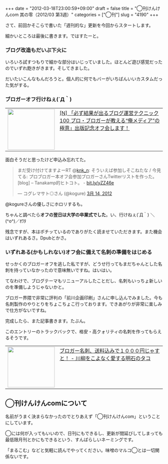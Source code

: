 +++
date = "2012-03-18T23:00:59+09:00"
draft = false
title = "◯刊けんけんcom 其の零（2012/03 第3週）"
categories = ["◯刊"]
slug = "4190"
+++

さて、前回かそこらで書いた「週刊的な」更新を今回からスタートします。

細かいところは最後に書きます。ではすたーと。

<!--more-->

<h3>ブログ改造もだいぶ下火に</h3>
いろいろ試すつもりで細かな部分はいじっていました。ほとんど遊び感覚だったのでいずれ飽きがきます。そしてきました。

だいたいこんなもんだろうと。個人的に何でもバーがいちばんいいカスタムだった気がする。

<h3>ブロガーオフ行けねぇ(´Д｀)</h3>
<table width="100%"><td valign="top" width="150"><a href="http://netafull.net/diary/039835.html" target="_blank"><img border="0" src="http://capture.heartrails.com/150x130/shadow?http://netafull.net/diary/039835.html" alt="" width="150" height="130" /></a></td><td valign="top"><a href="http://netafull.net/diary/039835.html" target="_blank">[N] 「必ず結果が出るブログ運営テクニック100 プロ・ブロガーが教える“俺メディア”の極意」出版記念オフ会します！</a><script type="text/javascript">var url="http://netafull.net/diary/039835.html";</script><script src="http://api.b.st-hatena.com/entry.count?url=http://netafull.net/diary/039835.html&callback=hatebTxt"></script></td></table>
面白そうだと思ったけど申込み忘れてた。

<blockquote class="twitter-tweet" lang="ja"><p>まだ受け付けてますよーRT @<a href="https://twitter.com/knk_n">knk_n</a>: そういえば参加しそこねたな / 今見てる: プロブロガー本オフ会参加ブロガーさんTwitterリストを作った。[blog] – Tanakamp的ヒトコト。 - <a href="http://t.co/ltey6L0P" title="http://bit.ly/yZZ46e">bit.ly/yZZ46e</a></p>&mdash; コグレマサト◎さん (@kogure) <a href="https://twitter.com/kogure/status/179839724242997248" data-datetime="2012-03-14T08:01:46+00:00">3月 14, 2012</a></blockquote>
<script src="//platform.twitter.com/widgets.js" charset="utf-8"></script>
@kogureさんの優しさにホロリするも。

ちゃんと調べたら<strong>オフの翌日は大学の卒業式でした</strong>。い、行けねぇ(´Д｀)
＼(^o^)／ｵﾜﾀ

残念ですが、本はポチッているのでありがたく読ませていただきます。また機会はいずれあるさ。Dpubとかさ。

<h3>いずれある(かもしれない)オフ会に備えて名刺の準備をはじめる</h3>
せっかくのブロガーオフを逃した私ですが、どうせ行ってもまだちゃんとした名刺を持っていなかったので意味無いですね。はいはい。

てなわけで、ブログテーマもリニューアルしたことだし、名刺もいっちょ新しいのを準備しようじゃないかと。

ブロガー界隈で非常に評判の「前川企画印刷」さんに申し込んでみました。今も名刺製作のやりとりをちょこちょこ行っております。できあがりが非常に楽しみで仕方がないですね。

完成したら、また記事書きます。たぶん。

このエントリーのトラックバックで、格安・高クォリティの名刺を作ってもらえるそうです。
<table width="100%"><td valign="top" width="150"><a href="http://blog.goo.ne.jp/batacchi/e/f81808a384944befed668cab7a8c3993" target="_blank"><img border="0" src="http://capture.heartrails.com/150x130/shadow?http://blog.goo.ne.jp/batacchi/e/f81808a384944befed668cab7a8c3993" alt="" width="150" height="130" /></a></td><td valign="top"><a href="http://blog.goo.ne.jp/batacchi/e/f81808a384944befed668cab7a8c3993" target="_blank">ブロガー名刺、送料込みで１０００円じゃすと！ - 川柳をこよなく愛する明石のタコ</a><script type="text/javascript">var url="http://blog.goo.ne.jp/batacchi/e/f81808a384944befed668cab7a8c3993";</script><script src="http://api.b.st-hatena.com/entry.count?url=http://blog.goo.ne.jp/batacchi/e/f81808a384944befed668cab7a8c3993&callback=hatebTxt"></script></td></table>


<h2>◯刊けんけんcomについて</h2>

名前がうまく決まらなかったのでとりあえず「◯刊けんけんcom」ということにしています。

◯には何が入ってもいいので、日刊にもできるし、更新が間延びしてしまっても最低限月刊とかにもできるという、すんばらしいネーミングです。

「まるこむ」などと気軽に読んでやってください。味噌のマルコ◯とは一切関係ないです。
